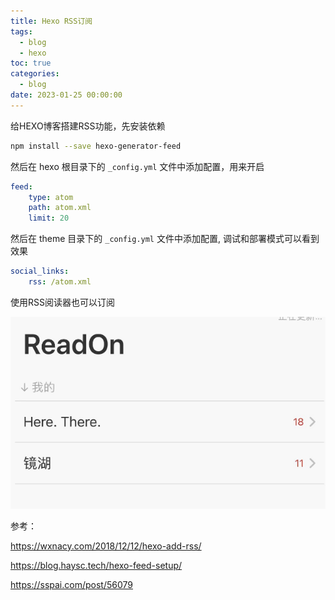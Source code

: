 ```yaml
---
title: Hexo RSS订阅
tags:
  - blog
  - hexo
toc: true
categories:
  - blog
date: 2023-01-25 00:00:00
---
```



给HEXO博客搭建RSS功能，先安装依赖

```bash
npm install --save hexo-generator-feed
```

<!--more-->



然后在 hexo 根目录下的 `_config.yml` 文件中添加配置，用来开启

```yaml
feed:
    type: atom
    path: atom.xml
    limit: 20
```

然后在 theme 目录下的 `_config.yml` 文件中添加配置, 调试和部署模式可以看到效果

```yaml
social_links:
	rss: /atom.xml
```



使用RSS阅读器也可以订阅

![](https://raw.githubusercontent.com/Xu-Hardy/image-host/master/20230125145832.png)

参考：

https://wxnacy.com/2018/12/12/hexo-add-rss/

https://blog.haysc.tech/hexo-feed-setup/

https://sspai.com/post/56079

